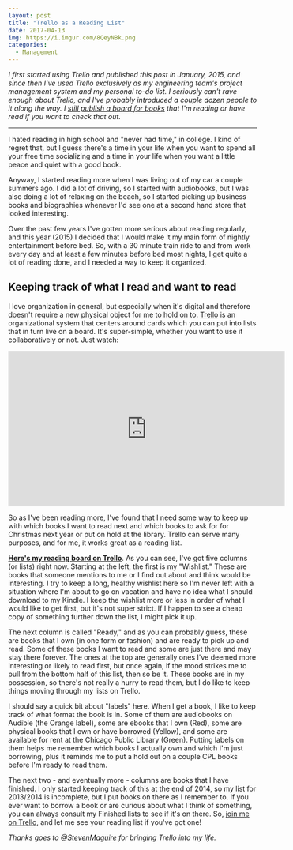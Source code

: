 ```yaml
---
layout: post
title: "Trello as a Reading List"
date: 2017-04-13
img: https://i.imgur.com/8QeyNBk.png
categories:
  - Management
---
```

*I first started using Trello and published this post in January, 2015, and since then I've used Trello exclusively as my engineering team's project management system and my personal to-do list. I seriously can't rave enough about Trello, and I've probably introduced a couple dozen people to it along the way. I [still publish a board for books](https://trello.com/b/2n8bdc12/books) that I'm reading or have read if you want to check that out.*

-----

I hated reading in high school and "never had time," in college. I kind of regret that, but I guess there's a time in your life when you want to spend all your free time socializing and a time in your life when you want a little peace and quiet with a good book.

Anyway, I started reading more when I was living out of my car a couple summers ago. I did a lot of driving, so I started with audiobooks, but I was also doing a lot of relaxing on the beach, so I started picking up business books and biographies whenever I'd see one at a second hand store that looked interesting.

Over the past few years I've gotten more serious about reading regularly, and this year (2015) I decided that I would make it my main form of nightly entertainment before bed. So, with a 30 minute train ride to and from work every day and at least a few minutes before bed most nights, I get quite a lot of reading done, and I needed a way to keep it organized.

## Keeping track of what I read and want to read

I love organization in general, but especially when it's digital and therefore doesn't require a new physical object for me to hold on to. [Trello](https://trello.com/karllhughes/recommend) is an organizational system that centers around cards which you can put into lists that in turn live on a board. It's super-simple, whether you want to use it collaboratively or not. Just watch:

<iframe width="560" height="315" src="https://www.youtube.com/embed/aaDf1RqeLfo" frameborder="0" allowfullscreen></iframe>

So as I've been reading more, I've found that I need some way to keep up with which books I want to read next and which books to ask for for Christmas next year or put on hold at the library. Trello can serve many purposes, and for me, it works great as a reading list.

[**Here's my reading board on Trello**](https://trello.com/b/2n8bdc12/books). As you can see, I've got five columns (or lists) right now. Starting at the left, the first is my "Wishlist." These are books that someone mentions to me or I find out about and think would be interesting. I try to keep a long, healthy wishlist here so I'm never left with a situation where I'm about to go on vacation and have no idea what I should download to my Kindle. I keep the wishlist more or less in order of what I would like to get first, but it's not super strict. If I happen to see a cheap copy of something further down the list, I might pick it up.

The next column is called "Ready," and as you can probably guess, these are books that I own (in one form or fashion) and are ready to pick up and read. Some of these books I want to read and some are just there and may stay there forever. The ones at the top are generally ones I've deemed more interesting or likely to read first, but once again, if the mood strikes me to pull from the bottom half of this list, then so be it. These books are in my possession, so there's not really a hurry to read them, but I do like to keep things moving through my lists on Trello.

I should say a quick bit about "labels" here. When I get a book, I like to keep track of what format the book is in. Some of them are audiobooks on Audible (the Orange label), some are ebooks that I own (Red), some are physical books that I own or have borrowed (Yellow), and some are available for rent at the Chicago Public Library (Green). Putting labels on them helps me remember which books I actually own and which I'm just borrowing, plus it reminds me to put a hold out on a couple CPL books before I'm ready to read them.

The next two - and eventually more - columns are books that I have finished. I only started keeping track of this at the end of 2014, so my list for 2013/2014 is incomplete, but I put books on there as I remember to. If you ever want to borrow a book or are curious about what I think of something, you can always consult my Finished lists to see if it's on there. So, [join me on Trello](https://trello.com/karllhughes/recommend), and let me see your reading list if you've got one!

*Thanks goes to @[StevenMaguire](https://twitter.com/stevenmaguire) for bringing Trello into my life.*
